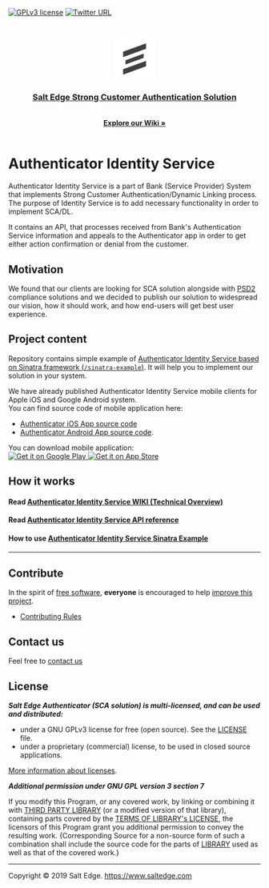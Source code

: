 [![GPLv3 license](https://img.shields.io/badge/License-GPLv3-blue.svg)](http://perso.crans.org/besson/LICENSE.html)
[![Twitter URL](https://img.shields.io/twitter/url/https/twitter.com/fold_left.svg?style=social&label=Follow%20%40saltedge)](http://twitter.com/saltedge)

<br />
<p align="center">
  <a href="https://www.saltedge.com/products/strong_customer_authentication">
    <img src="docs/images/saltedge_logo.png" alt="Salt Egde Logo" width="80" height="80">
  </a>
  <h3 align="center">
    <a href="https://www.saltedge.com/products/strong_customer_authentication">
      Salt Edge Strong Customer Authentication Solution
    </a>
  </h3>
  <p align="center">
    <br />
    <a href="https://github.com/saltedge/sca-identity-service-example/wiki"><strong>Explore our Wiki »</strong></a>
    <br />
    <br />
  </p>
</p>

# Authenticator Identity Service  

Authenticator Identity Service is a part of Bank (Service Provider) System that implements Strong Customer Authentication/Dynamic Linking process.  
The purpose of Identity Service is to add necessary functionality in order to implement SCA/DL.  

It contains an API, that processes received from Bank's Authentication Service information 
and appeals to the Authenticator app in order to get either action confirmation or denial from the customer.

## Motivation

We found that our clients are looking for SCA solution alongside with [PSD2](https://en.wikipedia.org/wiki/Payment_Services_Directive) compliance solutions and we decided to publish our solution to widespread our vision, how it should work, and how end-users will get best user experience.

## Project content

Repository contains simple example of [Authenticator Identity Service based on Sinatra framework (`/sinatra-example`)](sinatra-example/README.md). 
It will help you to implement our solution in your system. 

We have already published Authenticator Identity Service mobile clients for Apple iOS and Google Android system.  
You can find source code of mobile application here: 
* [Authenticator iOS App source code](https://github.com/saltedge/sca-authenticator-ios) 
* [Authenticator Android App source code](https://github.com/saltedge/sca-authenticator-android).   

You can download mobile application:  
<a href='https://play.google.com/store/apps/details?id=com.saltedge.authenticator'>
    <img src='https://upload.wikimedia.org/wikipedia/commons/thumb/c/cd/Get_it_on_Google_play.svg/1000px-Get_it_on_Google_play.svg.png' alt='Get it on Google Play' height="56px"/>
</a> 
<a href='https://apps.apple.com/md/app/priora-authenticator/id1277625653'>
    <img src='https://upload.wikimedia.org/wikipedia/commons/thumb/3/3c/Download_on_the_App_Store_Badge.svg/1000px-Download_on_the_App_Store_Badge.svg.png' alt='Get it on App Store' height="56px"/>
</a> 
  
## How it works

#### Read [Authenticator Identity Service WIKI (Technical Overview)](https://github.com/saltedge/sca-identity-service-example/wiki)
#### Read [Authenticator Identity Service API reference](docs/IDENTITY_SERVICE_API.md) 
#### How to use [Authenticator Identity Service Sinatra Example](sinatra-example/README.md)
  
----  
## Contribute

In the spirit of [free software][free-sw], **everyone** is encouraged to help [improve this project](./CONTRIBUTING.md).

* [Contributing Rules](./CONTRIBUTING.md)  

[free-sw]: http://www.fsf.org/licensing/essays/free-sw.html

## Contact us

Feel free to [contact us](mailto:authenticator@saltedge.com)

## License

***Salt Edge Authenticator (SCA solution) is multi-licensed, and can be used and distributed:***
- under a GNU GPLv3 license for free (open source). See the [LICENSE](LICENSE.txt) file.
- under a proprietary (commercial) license, to be used in closed source applications. 
  
[More information about licenses](wiki_link).
  
***Additional permission under GNU GPL version 3 section 7***

If you modify this Program, or any covered work, by linking or combining it with [THIRD PARTY LIBRARY](THIRD_PARTY_NOTICES.md) (or a modified version of that library), containing parts covered by the [TERMS OF LIBRARY's LICENSE](THIRD_PARTY_NOTICES.md), the licensors of this Program grant you additional permission to convey the resulting work. {Corresponding Source for a non-source form of such a combination shall include the source code for the parts of [LIBRARY](THIRD_PARTY_NOTICES.md) used as well as that of the covered work.}  

___
Copyright © 2019 Salt Edge. https://www.saltedge.com  
